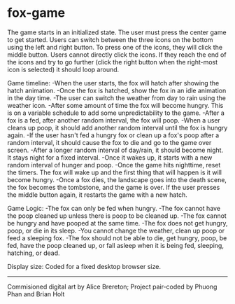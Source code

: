 # fox-game

The game starts in an initialized state. The user must press the center game to get started. Users can switch between the three icons on the bottom using the left and right button. To press one of the icons, they will click the middle button. Users cannot directly click the icons. If they reach the end of the icons and try to go further (click the right button when the right-most icon is selected) it should loop around.

Game timeline:
-When the user starts, the fox will hatch after showing the hatch animation.
-Once the fox is hatched, show the fox in an idle animation in the day time.
-The user can switch the weather from day to rain using the weather icon.
-After some amount of time the fox will become hungry. This is on a variable schedule to add some unpredictability to the game.
-After a fox is a fed, after another random interval, the fox will poop.
-When a user cleans up poop, it should add another random interval until the fox is hungry again.
-If the user hasn't fed a hungry fox or clean up a fox's poop after a random interval, it should cause the fox to die and go to the game over screen.
-After a longer random interval of day/rain, it should become night. It stays night for a fixed interval.
-Once it wakes up, it starts with a new random interval of hunger and poop. 
-Once the game hits nighttime, reset the timers. The fox will wake up and the first thing that will happen is it will become hungry.
-Once a fox dies, the landscape goes into the death scene, the fox becomes the tombstone, and the game is over. If the user presses the middle button again, it restarts the game with a new hatch.

Game Logic:
-The fox can only be fed when hungry.
-The fox cannot have the poop cleaned up unless there is poop to be cleaned up.
-The fox cannot be hungry and have pooped at the same time.
-The fox does not get hungry, poop, or die in its sleep.
-You cannot change the weather, clean up poop or feed a sleeping fox.
-The fox should not be able to die, get hungry, poop, be fed, have the poop cleaned up, or fall asleep when it is being fed, sleeping, hatching, or dead.

Display size: Coded for a fixed desktop browser size.

--------------------------------------------
Commisioned digital art by Alice Brereton;
Project pair-coded by Phuong Phan and Brian Holt

